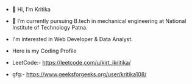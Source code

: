 - 👋 Hi, I’m Kritika
  
- 🌱 I’m currently pursuing B.tech in mechanical engineering at National Institute of Technology Patna.
- I'm interested in Web Developer & Data Analyst.
- Here is my Coding Profile
- LeetCode:- https://leetcode.com/u/kirt_ikritika/
- gfg:- https://www.geeksforgeeks.org/user/kritika108/



<!---
kritika108/kritika108 is a ✨ special ✨ repository because its `README.md` (this file) appears on your GitHub profile.
You can click the Preview link to take a look at your changes.
--->
